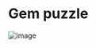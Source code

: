 # Gem puzzle
![image](https://user-images.githubusercontent.com/45349348/229697825-dbe98341-c34a-4058-9171-930b34d7821b.png)

